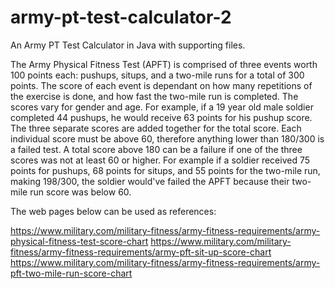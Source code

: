 # army-pt-test-calculator-2

An Army PT Test Calculator in Java with supporting files.

The Army Physical Fitness Test (APFT) is comprised of three events worth 100 points each: pushups, situps, and a two-mile runs for a total of 300 points. The score of each event is dependant on how many repetitions of the exercise is done, and how fast the two-mile run is completed. The scores vary for gender and age. For example, if a 19 year old male soldier completed 44 pushups, he would receive 63 points for his pushup score. The three separate scores are added together for the total score. Each individual score must be above 60, therefore anything lower than 180/300 is a failed test. A total score above 180 can be a failure if one of the three scores was not at least 60 or higher. For example if a soldier received 75 points for pushups, 68 points for situps, and 55 points for the two-mile run, making 198/300, the soldier would've failed the APFT because their two-mile run score was below 60.

The web pages below can be used as references:

https://www.military.com/military-fitness/army-fitness-requirements/army-physical-fitness-test-score-chart https://www.military.com/military-fitness/army-fitness-requirements/army-pft-sit-up-score-chart https://www.military.com/military-fitness/army-fitness-requirements/army-pft-two-mile-run-score-chart
